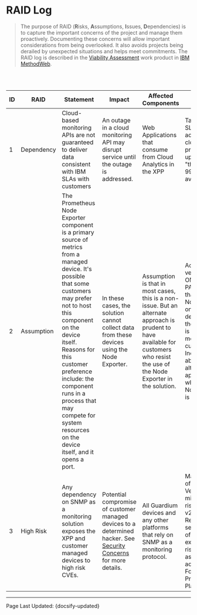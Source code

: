 # RAID Log

> The purpose of RAID (**R**isks, **A**ssumptions, **I**ssues, **D**ependencies) is to capture the important concerns of the project and manage them proactively.  Documenting these concerns will allow important considerations from being overlooked.  It also avoids projects being derailed by unexpected situations and helps meet commitments.  The RAID log is described in the [Viability Assessment](https://ibm.biz/BdzY8x) work product in [IBM MethodWeb](https://ibm.biz/BdzYnv).

<BR><BR>

|ID|RAID|Statement|Impact|Affected Components|Actions|
|---------|-------|-------|-------|-------|-------|
| 1 | Dependency | Cloud-based monitoring APIs are not guaranteed to deliver data consistent with IBM SLAs with customers | An outage in a cloud monitoring API may disrupt service until the outage is addressed. | Web Applications that consume from  Cloud Analytics in the XPP | Tailor IBM SLAs according to cloud-provider uptime (e.g., "three-nines", 99.9% available, etc.) |
| 2 | Assumption | The Prometheus Node Exporter component is a primary source of metrics from a managed device. It's possible that some customers may prefer not to host this component on the device itself. Reasons for this customer preference include: the component runs in a process that may compete for system  resources on the device itself, and it opens a port. | In these cases, the solution cannot collect data from these devices using the Node Exporter. | Assumption is that in most cases, this is a non-issue. But an alternate approach is prudent to have available for customers who resist the use of the Node Exporter in the solution. | Action: 1) verify with OMs for PAM+DAMS that hosting Node Exporter on managed devices for these offerings is viable for most, if not all customers. 2) Include details about alternate approach for when use of Node Exporter is not possible. | 
| 3 | High Risk | Any dependency on SNMP as a monitoring solution exposes the XPP and customer managed devices to high risk CVEs. | Potential compromise of customer managed devices to a determined hacker. See [Security Concerns](developer/data-acquisition?id=security-concerns) for more details. | All Guardium devices and any other platforms that rely on SNMP as a monitoring protocol. | Mandatory use of SNMP Version 3 to mitigate the risks in v1 and v2. Recommended security audit of SNMP exposure and risk assessment across the X-Force Protection Platform. 

<!-- Do not edit -->
<hr/>
<footer>
<span>Page Last Updated: {docsify-updated}</span>
</footer>
